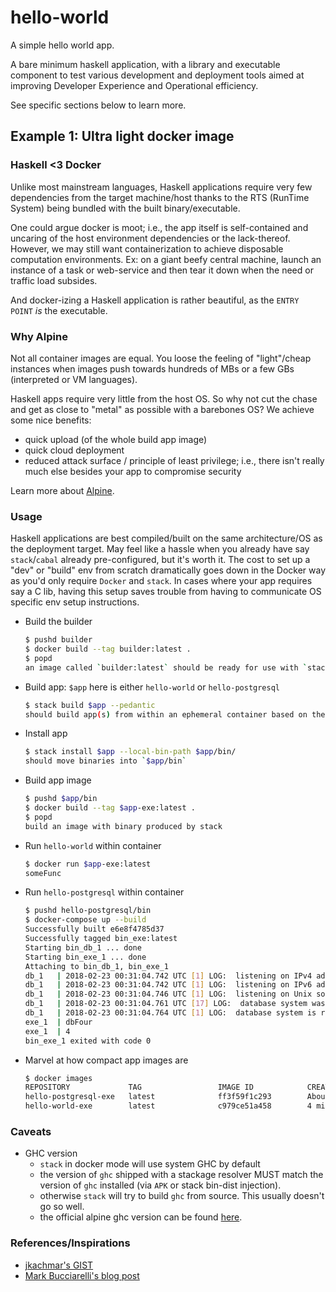 # hello-world

A simple hello world app.

A bare minimum haskell application, with a library and executable component to test various development and deployment tools aimed at improving Developer Experience and Operational efficiency.

See specific sections below to learn more.

## Example 1: Ultra light docker image

### Haskell <3 Docker

Unlike most mainstream languages, Haskell applications require very few dependencies from the target machine/host thanks to the RTS (RunTime System) being bundled with the built binary/executable.

One could argue docker is moot; i.e., the app itself is self-contained and uncaring of the host environment dependencies or the lack-thereof. However, we may still want containerization to achieve disposable computation environments. Ex: on a giant beefy central machine, launch an instance of a task or web-service and then tear it down when the need or traffic load subsides.

And docker-izing a Haskell application is rather beautiful, as the `ENTRY POINT` _is_ the executable.

### Why Alpine

Not all container images are equal. You loose the feeling of "light"/cheap instances when images push towards hundreds of MBs or a few GBs (interpreted or VM languages).

Haskell apps require very little from the host OS. So why not cut the chase and get as close to "metal" as possible with a barebones OS? We achieve some nice benefits:

- quick upload (of the whole build app image)
- quick cloud deployment
- reduced attack surface / principle of least privilege; i.e., there isn't really much else besides your app to compromise security

Learn more about [Alpine](https://alpinelinux.org/about/).

### Usage

Haskell applications are best compiled/built on the same architecture/OS as the deployment target. May feel like a hassle when you already have say `stack`/`cabal` already pre-configured, but it's worth it. The cost to set up a "dev" or "build" env from scratch dramatically goes down in the Docker way as you'd only require `Docker` and `stack`. In cases where your app requires say a C lib, having this setup saves trouble from having to communicate OS specific env setup instructions.

- Build the builder
  ```bash
  $ pushd builder
  $ docker build --tag builder:latest .
  $ popd
  an image called `builder:latest` should be ready for use with `stack`
  ```

- Build app: `$app` here is either `hello-world` or `hello-postgresql`
  ```bash
  $ stack build $app --pedantic
  should build app(s) from within an ephemeral container based on the `builder:latest` image
  ```

- Install app
  ```bash
  $ stack install $app --local-bin-path $app/bin/
  should move binaries into `$app/bin`
  ```

- Build app image
  ```bash
  $ pushd $app/bin
  $ docker build --tag $app-exe:latest .
  $ popd
  build an image with binary produced by stack
  ```

- Run `hello-world` within container
  ```bash
  $ docker run $app-exe:latest
  someFunc
  ```

- Run `hello-postgresql` within container
  ```bash
  $ pushd hello-postgresql/bin
  $ docker-compose up --build
  Successfully built e6e8f4785d37
  Successfully tagged bin_exe:latest
  Starting bin_db_1 ... done
  Starting bin_exe_1 ... done
  Attaching to bin_db_1, bin_exe_1
  db_1   | 2018-02-23 00:31:04.742 UTC [1] LOG:  listening on IPv4 address "0.0.0.0", port 5432
  db_1   | 2018-02-23 00:31:04.742 UTC [1] LOG:  listening on IPv6 address "::", port 5432
  db_1   | 2018-02-23 00:31:04.746 UTC [1] LOG:  listening on Unix socket "/var/run/postgresql/.s.PGSQL.5432"
  db_1   | 2018-02-23 00:31:04.761 UTC [17] LOG:  database system was shut down at 2018-02-23 00:27:02 UTC
  db_1   | 2018-02-23 00:31:04.764 UTC [1] LOG:  database system is ready to accept connections
  exe_1  | dbFour
  exe_1  | 4
  bin_exe_1 exited with code 0
  ```

- Marvel at how compact app images are
  ```bash
  $ docker images
  REPOSITORY             TAG                 IMAGE ID            CREATED              SIZE
  hello-postgresql-exe   latest              ff3f59f1c293        About a minute ago   22.7MB
  hello-world-exe        latest              c979ce51a458        4 minutes ago        8.13MB
  ```

### Caveats

- GHC version
  - `stack` in docker mode will use system GHC by default
  - the version of `ghc` shipped with a stackage resolver MUST match the version of `ghc` installed (via `APK` or stack bin-dist injection).
  - otherwise `stack` will try to build `ghc` from source. This usually doesn't go so well.
  - the official alpine ghc version can be found [here](https://pkgs.alpinelinux.org/packages?name=ghc&branch=edge).

### References/Inspirations

- [jkachmar's GIST](https://gist.github.com/jkachmar/4828bfe0f585bec93878ea893c3373ee)
- [Mark Bucciarelli's blog post](http://markbucciarelli.com/posts/2017-04-05_haskell_on_alpine_linux.html)
